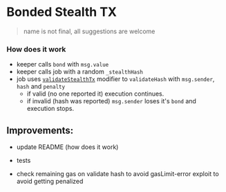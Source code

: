 # Bonded Stealth TX
> name is not final, all suggestions are welcome


### How does it work

- keeper calls `bond` with `msg.value`
- keeper calls job with a random `_stealthHash`
- job uses [`validateStealthTx`](https://github.com/lbertenasco/contract-utils/blob/main/contracts/utils/StealthTx.sol) modifier to `validateHash` with `msg.sender`, `hash` and `penalty`
    - if valid (no one reported it) execution continues.
    - if invalid (hash was reported) `msg.sender` loses it's `bond` and execution stops.


## Improvements:

- update README (how does it work)

- tests

- check remaining gas on validate hash to avoid gasLimit-error exploit to avoid getting penalized
